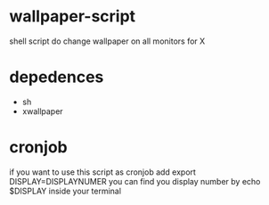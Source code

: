 # wallpaper-script
shell script do change wallpaper on all monitors for X
# depedences
- sh
- xwallpaper
# cronjob
if you want to use this script as cronjob add
	export DISPLAY=DISPLAYNUMER
you can find you display number by echo $DISPLAY inside your terminal
